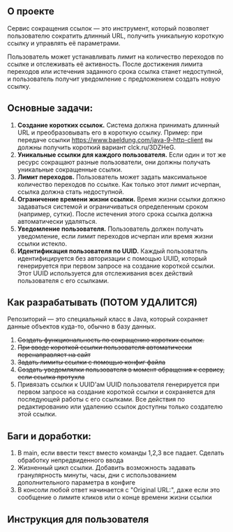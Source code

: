 ## О проекте
Сервис сокращения ссылок — это инструмент, который позволяет пользователю сократить длинный URL, 
получить уникальную короткую ссылку и управлять её параметрами.

Пользователь может устанавливать лимит на количество переходов по ссылке и отслеживать её активность. 
После достижения лимита переходов или истечения заданного срока ссылка станет недоступной, 
и пользователь получит уведомление с предложением создать новую ссылку.

## Основные задачи:

1. **Создание коротких ссылок.** Система должна принимать длинный URL и преобразовывать его в короткую ссылку. 
Пример: при передаче ссылки https://www.baeldung.com/java-9-http-client вы должны получить короткий вариант clck.ru/3DZHeG.
2. **Уникальные ссылки для каждого пользователя.** 
Если один и тот же ресурс сокращают разные пользователи, они должны получать уникальные сокращенные ссылки.
3. **Лимит переходов.** Пользователь может задать максимальное количество переходов по ссылке. 
Как только этот лимит исчерпан, ссылка должна стать недоступной.
4. **Ограничение времени жизни ссылки.** Время жизни ссылки должно задаваться системой и ограничиваться определенным сроком (например, сутки). 
После истечения этого срока ссылка должна автоматически удаляться.
5. **Уведомление пользователя.** Пользователь должен получать уведомление, если лимит переходов исчерпан или время жизни ссылки истекло.
6. **Идентификация пользователя по UUID.** 
Каждый пользователь идентифицируется без авторизации с помощью UUID, который генерируется при первом запросе на создание короткой ссылки. 
Этот UUID используется для отслеживания всех действий пользователя с его ссылками.

## Как разрабатывать (ПОТОМ УДАЛИТСЯ)

Репозиторий — это специальный класс в Java, который сохраняет данные объектов куда-то, обычно в базу данных.

1. ~~Создать функциональность по сокращению коротких ссылок.~~ 
2. ~~При вводе короткой ссылки пользователя автоматически перенаправляет на сайт~~
3. ~~Задать лимиты ссылки с помощью конфиг файла~~
4. ~~Создать уведомлялки пользователя в момент обращения к сервису, если ссылка протухла~~
5. Привязать ссылки к UUID'ам
   UUID пользователя генерируется при первом запросе на создание короткой ссылки и сохраняется для последующей работы с его ссылками.
   Все действия по редактированию или удалению ссылок доступны только создателю этой ссылки.


## Баги и доработки:
1. В main, если ввести текст вместо команды 1,2,3 все падает. Сделать обработку непредвиденного ввода
2. Жизненный цикл ссылки. Добавить возможность задавать гранулярность минуты, часы, дни с использованием дополнительного параметра в конфиге
3. В консоли любой ответ начинается с "Original URL:", даже если это сообщение о лимите кликов или о конце времени жизни ссылки



## Инструкция для пользователя